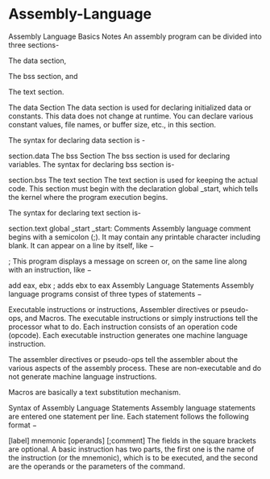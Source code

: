 # Assembly-Language
Assembly Language Basics
Notes
An assembly program can be divided into three sections-

The data section,

The bss section, and

The text section.

The data Section
The data section is used for declaring initialized data or constants. This data does not change at runtime. You can declare various constant values, file names, or buffer size, etc., in this section.

The syntax for declaring data section is -

section.data
The bss Section
The bss section is used for declaring variables. The syntax for declaring bss section is-

section.bss
The text section
The text section is used for keeping the actual code. This section must begin with the declaration global _start, which tells the kernel where the program execution begins.

The syntax for declaring text section is-

section.text
   global _start
_start:
Comments
Assembly language comment begins with a semicolon (;). It may contain any printable character including blank. It can appear on a line by itself, like −

; This program displays a message on screen
or, on the same line along with an instruction, like −

add eax, ebx     ; adds ebx to eax
Assembly Language Statements
Assembly language programs consist of three types of statements −

Executable instructions or instructions,
Assembler directives or pseudo-ops, and
Macros.
The executable instructions or simply instructions tell the processor what to do. Each instruction consists of an operation code (opcode). Each executable instruction generates one machine language instruction.

The assembler directives or pseudo-ops tell the assembler about the various aspects of the assembly process. These are non-executable and do not generate machine language instructions.

Macros are basically a text substitution mechanism.

Syntax of Assembly Language Statements
Assembly language statements are entered one statement per line. Each statement follows the following format −

[label]   mnemonic   [operands]   [;comment]
The fields in the square brackets are optional. A basic instruction has two parts, the first one is the name of the instruction (or the mnemonic), which is to be executed, and the second are the operands or the parameters of the command.